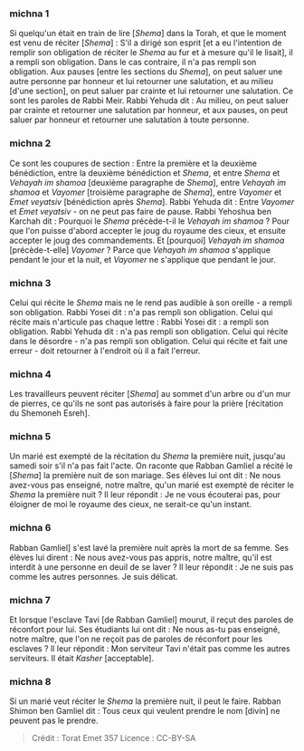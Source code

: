 
### michna 1
Si quelqu'un était en train de lire [_Shema_] dans la Torah, et que le moment est venu de réciter [_Shema_] : S'il a dirigé son esprit [et a eu l'intention de remplir son obligation de réciter le _Shema_ au fur et à mesure qu'il le lisait], il a rempli son obligation. Dans le cas contraire, il n'a pas rempli son obligation. Aux pauses [entre les sections du _Shema_], on peut saluer une autre personne par honneur et lui retourner une salutation, et au milieu [d'une section], on peut saluer par crainte et lui retourner une salutation. Ce sont les paroles de Rabbi Meir. Rabbi Yehuda dit : Au milieu, on peut saluer par crainte et retourner une salutation par honneur, et aux pauses, on peut saluer par honneur et retourner une salutation à toute personne.

### michna 2
Ce sont les coupures de section : Entre la première et la deuxième bénédiction, entre la deuxième bénédiction et _Shema_, et entre _Shema_ et _Vehayah im shamoa_ [deuxième paragraphe de _Shema_], entre _Vehayah im shamoa_ et _Vayomer_ [troisième paragraphe de _Shema_], entre _Vayomer_ et _Emet veyatsiv_ [bénédiction après _Shema_]. Rabbi Yehuda dit : Entre _Vayomer_ et _Emet veyatsiv_ - on ne peut pas faire de pause. Rabbi Yehoshua ben Karchah dit : Pourquoi le _Shema_ précède-t-il le _Vehayah im shamoa_ ? Pour que l'on puisse d'abord accepter le joug du royaume des cieux, et ensuite accepter le joug des commandements. Et [pourquoi] _Vehayah im shamoa_ [précède-t-elle] _Vayomer_ ? Parce que _Vehayah im shamoa_ s'applique pendant le jour et la nuit, et _Vayomer_ ne s'applique que pendant le jour.

### michna 3
Celui qui récite le _Shema_ mais ne le rend pas audible à son oreille - a rempli son obligation. Rabbi Yosei dit : n'a pas rempli son obligation. Celui qui récite mais n'articule pas chaque lettre : Rabbi Yosei dit : a rempli son obligation. Rabbi Yehuda dit : n'a pas rempli son obligation. Celui qui récite dans le désordre - n'a pas rempli son obligation. Celui qui récite et fait une erreur - doit retourner à l'endroit où il a fait l'erreur.

### michna 4
Les travailleurs peuvent réciter [_Shema_] au sommet d'un arbre ou d'un mur de pierres, ce qu'ils ne sont pas autorisés à faire pour la prière [récitation du Shemoneh Esreh].

### michna 5
Un marié est exempté de la récitation du _Shema_ la première nuit, jusqu'au samedi soir s'il n'a pas fait l'acte. On raconte que Rabban Gamliel a récité le [_Shema_] la première nuit de son mariage. Ses élèves lui ont dit : Ne nous avez-vous pas enseigné, notre maître, qu'un marié est exempté de réciter le _Shema_ la première nuit ? Il leur répondit : Je ne vous écouterai pas, pour éloigner de moi le royaume des cieux, ne serait-ce qu'un instant.

### michna 6
Rabban Gamliel] s'est lavé la première nuit après la mort de sa femme. Ses élèves lui dirent : Ne nous avez-vous pas appris, notre maître, qu'il est interdit à une personne en deuil de se laver ? Il leur répondit : Je ne suis pas comme les autres personnes. Je suis délicat.

### michna 7
Et lorsque l'esclave Tavi [de Rabban Gamliel] mourut, il reçut des paroles de réconfort pour lui. Ses étudiants lui ont dit : Ne nous as-tu pas enseigné, notre maître, que l'on ne reçoit pas de paroles de réconfort pour les esclaves ? Il leur répondit : Mon serviteur Tavi n'était pas comme les autres serviteurs. Il était _Kasher_ [acceptable].

### michna 8
Si un marié veut réciter le _Shema_ la première nuit, il peut le faire. Rabban Shimon ben Gamliel dit : Tous ceux qui veulent prendre le nom [divin] ne peuvent pas le prendre.

>Crédit : Torat Emet 357
>Licence : CC-BY-SA 